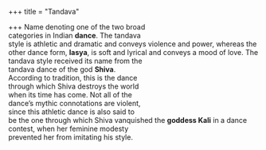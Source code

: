 +++
title = "Tandava"

+++
Name denoting one of the two broad  
categories in Indian **dance**. The tandava  
style is athletic and dramatic and conveys violence and power, whereas the  
other dance form, **lasya**, is soft and lyrical and conveys a mood of love. The tandava style received its name from the  
tandava dance of the god **Shiva**.  
According to tradition, this is the dance  
through which Shiva destroys the world  
when its time has come. Not all of the  
dance’s mythic connotations are violent,  
since this athletic dance is also said to  
be the one through which Shiva vanquished the **goddess Kali** in a dance  
contest, when her feminine modesty  
prevented her from imitating his style.